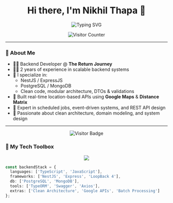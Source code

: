 <h1 align="center">Hi there, I'm Nikhil Thapa 👋</h1>

<p align="center">
  <img src="https://readme-typing-svg.herokuapp.com?font=Fira+Code&duration=3000&pause=1000&color=00F7FF&center=true&vCenter=true&multiline=true&width=600&lines=Backend+Developer" alt="Typing SVG" />
</p>


<p align="center">
  <img src="https://komarev.com/ghpvc/?username=Nikhilthapa&color=brightgreen" alt="Visitor Counter" />
</p>

---

### 💼 About Me

- 🧑‍💻 Backend Developer @ **The Return Journey**
- 👨‍🔧 2 years of experience in scalable backend systems
- 🚀 I specialize in:
  - NestJS / ExpressJS
  - PostgreSQL / MongoDB
  - Clean code, modular architecture, DTOs & validations
- 📍 Built real-time location-based APIs using **Google Maps** & **Distance Matrix**
- 🔁 Expert in scheduled jobs, event-driven systems, and REST API design
- 🧠 Passionate about clean architecture, domain modeling, and system design

---

<p align="center">
  <img src="https://komarev.com/ghpvc/?username=Nikhilthapa
&color=brightgreen" alt="Visitor Badge"/>
</p>



### 🧰 My Tech Toolbox

<p align="center">
  <img src="https://skillicons.dev/icons?i=ts,nestjs,nodejs,express,postgres,mongodb,git,docker,swagger" />
</p>

```ts
const backendStack = {
  languages: ['TypeScript', 'JavaScript'],
  frameworks: ['NestJS', 'Express', 'LoopBack 4'],
  db: ['PostgreSQL', 'MongoDB'],
  tools: ['TypeORM', 'Swagger', 'Axios'],
  extras: ['Clean Architecture', 'Google APIs', 'Batch Processing']
};



